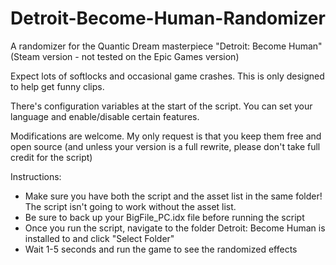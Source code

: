 # Detroit-Become-Human-Randomizer
A randomizer for the Quantic Dream masterpiece "Detroit: Become Human" (Steam version - not tested on the Epic Games version)

Expect lots of softlocks and occasional game crashes. This is only designed to help get funny clips.

There's configuration variables at the start of the script. You can set your language and enable/disable certain features.

Modifications are welcome. My only request is that you keep them free and open source (and unless your version is a full rewrite, please don't take full credit for the script)

Instructions:
- Make sure you have both the script and the asset list in the same folder! The script isn't going to work without the asset list.
- Be sure to back up your BigFile_PC.idx file before running the script
- Once you run the script, navigate to the folder Detroit: Become Human is installed to and click "Select Folder"
- Wait 1-5 seconds and run the game to see the randomized effects
